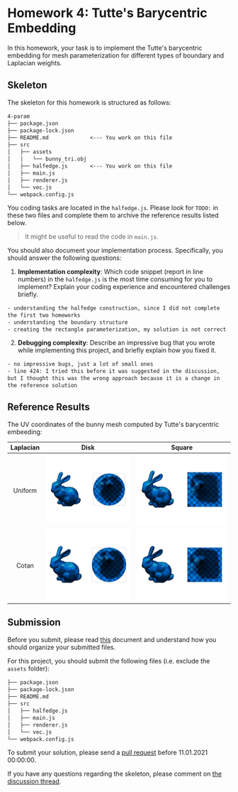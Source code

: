 # Homework 4: Tutte's Barycentric Embedding

In this homework, your task is to implement the Tutte's barycentric embedding
for mesh parameterization for different types of boundary and Laplacian weights.

## Skeleton

The skeleton for this homework is structured as follows:

```
4-param
├── package.json
├── package-lock.json
├── README.md             <--- You work on this file
├── src
│   ├── assets
│   │   └── bunny_tri.obj
│   ├── halfedge.js       <--- You work on this file
│   ├── main.js
│   ├── renderer.js
│   └── vec.js
└── webpack.config.js
```

You coding tasks are located in the `halfedge.js`.
Please look for `TODO:` in these two files and complete them to archive
the reference results listed below.

> It might be useful to read the code in `main.js`.

You should also document your implementation process. Specifically, you
should answer the following questions:

1. **Implementation complexity**: Which code snippet (report in line numbers) in the `halfedge.js` is the most time consuming for you to implement? Explain your coding experience and encountered challenges briefly.

```
- understanding the halfedge construction, since I did not complete the first two homeworks
- understanding the boundary structure
- creating the rectangle parameterization, my solution is not correct
```

2. **Debugging complexity**: Describe an impressive bug that you wrote while implementing this project, and briefly explain how you fixed it.

```
- no impressive bugs, just a lot of small ones
- line 424: I tried this before it was suggested in the discussion, but I thought this was the wrong approach because it is a change in the reference solution
```

## Reference Results

The UV coordinates of the bunny mesh computed by Tutte's barycentric embeeding:

|Laplacian|Disk|Square|
|:--:|:--:|:--:|
|Uniform|![](./references/uniform-disk.png)|![](./references/uniform-rect.png)|
|Cotan|![](./references/cotan-disk.png)|![](./references/cotan-rect.png)|

## Submission

Before you submit, please read [this](../README.md) document and understand
how you should organize your submitted files.

For this project, you should submit the following files (i.e. exclude the `assets` folder):

```
├── package.json
├── package-lock.json
├── README.md
├── src
│   ├── halfedge.js
│   ├── main.js
│   ├── renderer.js
│   └── vec.js
└── webpack.config.js
```

To submit your solution, please send a [pull request](https://github.com/mimuc/gp-ws2021/pulls) before 11.01.2021 00:00:00.

If you have any questions regarding the skeleton, please comment on [the discussion thread](https://github.com/mimuc/gp-ws2021/discussions/4).